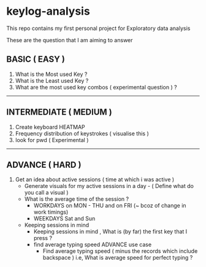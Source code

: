 # keylog-analysis
This repo contains my first personal project for Exploratory data analysis

These are the question that I am aiming to answer

## BASIC ( EASY ) 
  1. What is the Most used Key ?
  2. What is the Least used Key ?
  3. What are the most used key combos ( experimental question ) ?
---

## INTERMEDIATE ( MEDIUM ) 
	
  1. Create keyboard HEATMAP
  2. Frequency distribution of keystrokes ( visualise this ) 
  3. look for pwd ( Experimental )

---

## ADVANCE ( HARD ) 

1. Get an idea about active sessions ( time at which i was active ) 
	- Generate visuals for my active sessions in a day - ( Define what do you call a visual )
	- What is the average time of the session ? 
		- WORKDAYS on MON - THU and on FRI (~ bcoz of change in work timings)
		- WEEKDAYS Sat and Sun
	- Keeping sessions in mind
      - Keeping sessions in mind , What is (by far) the first key that I press ?
      - find average typing speed 
		ADVANCE use case 
		- Find average typing speed ( minus the records which include backspace ) i.e, What is average speed for perfect typing ?
